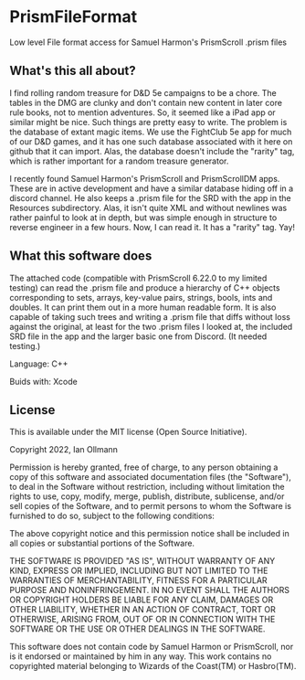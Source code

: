 # PrismFileFormat
Low level File format access for Samuel Harmon's PrismScroll .prism files

## What's this all about?
I find rolling random treasure for D&D 5e campaigns to be a chore. The tables in the DMG are clunky 
and don't contain new content in later core rule books, not to mention adventures. So, it seemed
like a iPad app or similar might be nice.  Such things are pretty easy to write. The problem is
the database of extant magic items.  We use the FightClub 5e app for much of our D&D games, and it
has one such database associated with it here on github that it can import. Alas, the database doesn't
include the "rarity" tag, which is rather important for a random treasure generator. 

I recently found Samuel Harmon's PrismScroll and PrismScrollDM apps. These are in active development
and have a similar database hiding off in a discord channel. He also keeps a .prism file for the SRD
with the app in the Resources subdirectory.  Alas, it isn't quite XML and without newlines was rather
painful to look at in depth, but was simple enough in structure to reverse engineer in a few hours.
Now, I can read it. It has a "rarity" tag. Yay!

## What this software does
The attached code (compatible with PrismScroll 6.22.0 to my limited testing) can read the .prism file and produce
a hierarchy of C++ objects corresponding to sets, arrays, key-value pairs, strings, bools, ints and 
doubles. It can print them out in a more human readable form. It is also capable of taking such trees 
and writing a .prism file that diffs without loss against the original, at least for the two .prism 
files I looked at, the included SRD file in the app and the larger basic one from Discord. (It needed testing.) 

Language: C++

Buids with: Xcode

## License
This is available under the MIT license (Open Source Initiative). 

Copyright 2022, Ian Ollmann

Permission is hereby granted, free of charge, to any person obtaining a copy of this software and associated documentation files (the "Software"), to deal in the Software without restriction, including without limitation the rights to use, copy, modify, merge, publish, distribute, sublicense, and/or sell copies of the Software, and to permit persons to whom the Software is furnished to do so, subject to the following conditions:

The above copyright notice and this permission notice shall be included in all copies or substantial portions of the Software.

THE SOFTWARE IS PROVIDED "AS IS", WITHOUT WARRANTY OF ANY KIND, EXPRESS OR IMPLIED, INCLUDING BUT NOT LIMITED TO THE WARRANTIES OF MERCHANTABILITY, FITNESS FOR A PARTICULAR PURPOSE AND NONINFRINGEMENT. IN NO EVENT SHALL THE AUTHORS OR COPYRIGHT HOLDERS BE LIABLE FOR ANY CLAIM, DAMAGES OR OTHER LIABILITY, WHETHER IN AN ACTION OF CONTRACT, TORT OR OTHERWISE, ARISING FROM, OUT OF OR IN CONNECTION WITH THE SOFTWARE OR THE USE OR OTHER DEALINGS IN THE SOFTWARE.

This software does not contain code by Samuel Harmon or PrismScroll, nor is it endorsed or maintained by him in any way. 
This work contains no copyrighted material belonging to Wizards of the Coast(TM) or Hasbro(TM).
